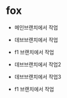 # fox

-   메인브랜치에서 작업
-   데브브랜치에서 작업
-   f1 브랜치에서 작업

-   데브브랜치에서 작업2
-   데브브랜치에서 작업3
-   f1 브랜치에서 작업
